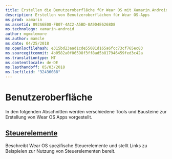 ```yaml
---
title: Erstellen die Benutzeroberfläche für Wear OS mit Xamarin.Android
description: Erstellen von Benutzeroberflächen für Wear OS-Apps
ms.prod: xamarin
ms.assetid: 092A6E08-FB07-4AC2-A5BD-8A9D4E6268D8
ms.technology: xamarin-android
author: mgmclemore
ms.author: mamcle
ms.date: 04/25/2018
ms.openlocfilehash: e315bd23aad1cde55081d165a6fcc73cf765ec83
ms.sourcegitcommit: 4b0582a0f06598f3ff8ad5b817946459fed3c42a
ms.translationtype: MT
ms.contentlocale: de-DE
ms.lasthandoff: 05/03/2018
ms.locfileid: "32436088"
---
```

# <a name="user-interface"></a>Benutzeroberfläche
In den folgenden Abschnitten werden verschiedene Tools und Bausteine zur Erstellung von Wear OS Apps vorgestellt.
 
##  <a name="controlsandroidwearuser-interfacecontrolsindexmd"></a>[Steuerelemente](~/android/wear/user-interface/controls/index.md)
Beschreibt Wear OS spezifische Steuerelemente und stellt Links zu Beispielen zur Nutzung von Steuerelementen bereit.
